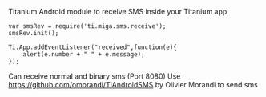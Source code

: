 Titanium Android module to receive SMS inside your Titanium app.

```
var smsRev = require('ti.miga.sms.receive');
smsRev.init();

Ti.App.addEventListener("received",function(e){
	alert(e.number + " " + e.message);
});
```

Can receive normal and binary sms (Port 8080)
Use https://github.com/omorandi/TiAndroidSMS by Olivier Morandi to send sms
